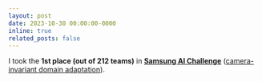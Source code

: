 ```yaml
---
layout: post
date: 2023-10-30 00:00:00-0000
inline: true
related_posts: false
---
```


I took the <b>1st place (out of 212 teams)</b> in <b><a href="https://dacon.io/competitions/official/236132/overview/description">Samsung AI Challenge</a></b> (<a href="awards/241030_ss_ai_challenge/">camera-invariant domain adaptation</a>).

